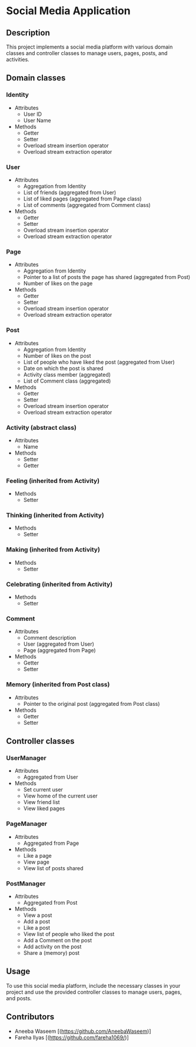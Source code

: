 # Social Media Application

## Description

This project implements a social media platform with various domain classes and controller classes to manage users, pages, posts, and activities.

## Domain classes

### Identity
- Attributes
  - User ID
  - User Name
- Methods
  - Getter
  - Setter
  - Overload stream insertion operator
  - Overload stream extraction operator

### User
- Attributes
  - Aggregation from Identity
  - List of friends (aggregated from User)
  - List of liked pages (aggregated from Page class)
  - List of comments (aggregated from Comment class)
- Methods
  - Getter
  - Setter
  - Overload stream insertion operator
  - Overload stream extraction operator

### Page
- Attributes
  - Aggregation from Identity
  - Pointer to a list of posts the page has shared (aggregated from Post)
  - Number of likes on the page
- Methods
  - Getter
  - Setter
  - Overload stream insertion operator
  - Overload stream extraction operator

### Post
- Attributes
  - Aggregation from Identity
  - Number of likes on the post
  - List of people who have liked the post (aggregated from User)
  - Date on which the post is shared
  - Activity class member (aggregated)
  - List of Comment class (aggregated)
- Methods
  - Getter
  - Setter
  - Overload stream insertion operator
  - Overload stream extraction operator

### Activity (abstract class)
- Attributes
  - Name
- Methods
  - Setter
  - Getter

### Feeling (inherited from Activity)
- Methods
  - Setter

### Thinking (inherited from Activity)
- Methods
  - Setter

### Making (inherited from Activity)
- Methods
  - Setter

### Celebrating (inherited from Activity)
- Methods
  - Setter

### Comment
- Attributes
  - Comment description
  - User (aggregated from User)
  - Page (aggregated from Page)
- Methods
  - Getter
  - Setter

### Memory (inherited from Post class)
- Attributes
  - Pointer to the original post (aggregated from Post class)
- Methods
  - Getter
  - Setter

## Controller classes

### UserManager
- Attributes
  - Aggregated from User
- Methods
  - Set current user
  - View home of the current user
  - View friend list
  - View liked pages

### PageManager
- Attributes
  - Aggregated from Page
- Methods
  - Like a page
  - View page
  - View list of posts shared

### PostManager
- Attributes
  - Aggregated from Post
- Methods
  - View a post
  - Add a post
  - Like a post
  - View list of people who liked the post
  - Add a Comment on the post
  - Add activity on the post
  - Share a (memory) post

## Usage

To use this social media platform, include the necessary classes in your project and use the provided controller classes to manage users, pages, and posts.

## Contributors

- Aneeba Waseem [(https://github.com/AneebaWaseem)]
- Fareha Ilyas [(https://github.com/fareha1069/)]
